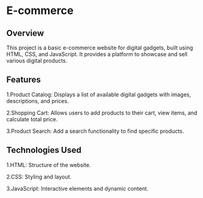 # E-commerce

## Overview
This project is a basic e-commerce website for digital gadgets, built using HTML, CSS, and JavaScript. It provides a platform to showcase and sell various digital products.

## Features
1.Product Catalog: Displays a list of available digital gadgets with images, descriptions, and prices.

2.Shopping Cart: Allows users to add products to their cart, view items, and calculate total price.

3.Product Search: Add a search functionality to find specific products.

## Technologies Used
1.HTML: Structure of the website.

2.CSS: Styling and layout.

3.JavaScript: Interactive elements and dynamic content.
